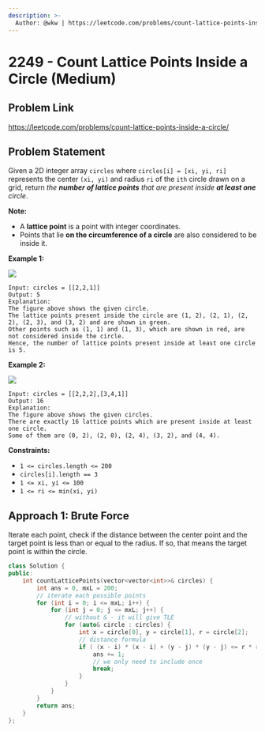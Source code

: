 ```yaml
---
description: >-
  Author: @wkw | https://leetcode.com/problems/count-lattice-points-inside-a-circle/
---
```


# 2249 - Count Lattice Points Inside a Circle (Medium)

## Problem Link

https://leetcode.com/problems/count-lattice-points-inside-a-circle/

## Problem Statement

Given a 2D integer array `circles` where `circles[i] = [xi, yi, ri]` represents the center `(xi, yi)` and radius `ri` of the `ith` circle drawn on a grid, return _the **number of lattice points** that are present inside **at least one** circle_.

**Note:**

- A **lattice point** is a point with integer coordinates.
- Points that lie **on the circumference of a circle** are also considered to be inside it.

**Example 1:**

![](https://assets.leetcode.com/uploads/2022/03/02/exa-11.png)

```
Input: circles = [[2,2,1]]
Output: 5
Explanation:
The figure above shows the given circle.
The lattice points present inside the circle are (1, 2), (2, 1), (2, 2), (2, 3), and (3, 2) and are shown in green.
Other points such as (1, 1) and (1, 3), which are shown in red, are not considered inside the circle.
Hence, the number of lattice points present inside at least one circle is 5.
```

**Example 2:**

![](https://assets.leetcode.com/uploads/2022/03/02/exa-22.png)

```
Input: circles = [[2,2,2],[3,4,1]]
Output: 16
Explanation:
The figure above shows the given circles.
There are exactly 16 lattice points which are present inside at least one circle.
Some of them are (0, 2), (2, 0), (2, 4), (3, 2), and (4, 4).
```

**Constraints:**

- `1 <= circles.length <= 200`
- `circles[i].length == 3`
- `1 <= xi, yi <= 100`
- `1 <= ri <= min(xi, yi)`

## Approach 1: Brute Force

Iterate each point, check if the distance between the center point and the target point is less than or equal to the radius. If so, that means the target point is within the circle.

<SolutionAuthor name="@wkw"/>

```cpp
class Solution {
public:
    int countLatticePoints(vector<vector<int>>& circles) {
        int ans = 0, mxL = 200;
        // iterate each possible points
        for (int i = 0; i <= mxL; i++) {
            for (int j = 0; j <= mxL; j++) {
                // without & - it will give TLE
                for (auto& circle : circles) {
                    int x = circle[0], y = circle[1], r = circle[2];
                    // distance formula
                    if ( (x - i) * (x - i) + (y - j) * (y - j) <= r * r ) {
                        ans += 1;
                        // we only need to include once
                        break;
                    }
                }
            }
        }
        return ans;
    }
};
```
